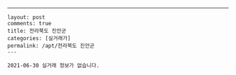 ---
    layout: post
    comments: true
    title: 전라북도 진안군
    categories: [실거래가]
    permalink: /apt/전라북도 진안군
    ---

    2021-06-30 실거래 정보가 없습니다.

    